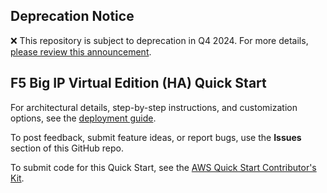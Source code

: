 ## Deprecation Notice

:x: This repository is subject to deprecation in Q4 2024. For more details, [please review this announcement](https://github.com/aws-ia/.announcements/issues/1). 


## F5 Big IP Virtual Edition (HA) Quick Start

For architectural details, step-by-step instructions, and customization options, see the [deployment guide](https://aws-quickstart.github.io/quickstart-f5-big-ip-virtual-edition-ha/).

To post feedback, submit feature ideas, or report bugs, use the **Issues** section of this GitHub repo.

To submit code for this Quick Start, see the [AWS Quick Start Contributor's Kit](https://aws-quickstart.github.io/).

